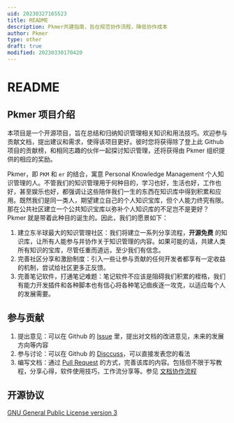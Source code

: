 ```yaml
---
uid: 20230327165523
title: README
description: Pkmer共建指南，旨在规范协作流程，降低协作成本
author: Pkmer
type: other
draft: true
modified: 20230330170420
---
```


# README

## Pkmer 项目介绍

本项目是一个开源项目，旨在总结和归纳知识管理相关知识和用法技巧。欢迎参与贡献文档，提出建议和需求，使得该项目更好。彼时您将获得除了登上此 Github 项目的贡献榜，和相同志趣的伙伴一起探讨知识管理，还将获得由 Pkmer 组织提供的相应的奖励。

Pkmer，即 `PKM` 和 `er` 的结合，寓意 Personal Knowledge Management 个人知识管理的人。不管我们的知识管理用于何种目的，学习也好，生活也好，工作也好，甚至娱乐也好，都强调让这些陪伴我们一生的东西在知识库中得到积累和应用。既然我们是同一类人，期望建立自己的个人知识宝库，但个人能力终究有限。那在公共社区建立一个公共知识宝库以弥补个人知识库的不足岂不是更好？Pkmer 就是带着此种目的诞生的。因此，我们的愿景如下：

1. 建立东半球最大的知识管理社区：我们将建立一系列分享流程，**开源免费** 的知识库，让所有人能参与并协作关于知识管理的内容。如果可能的话，共建人类所有知识的宝库，尽管任重而道远，至少我们有信念。
2. 完善社区分享和激励制度：引入一些让参与贡献的任何开发者都享有一定收益的机制，尝试给社区更多正反馈。
3. 完善笔记软件，打通笔记难题：笔记软件不应该是阻碍我们积累的桎梏，我们有能力开发插件和各种脚本也有信心将各种笔记痼疾逐一攻克，以适应每个人的发展需要。

## 参与贡献

1. 提出意见：可以在 Github 的 [Issue](https://github.com/PKM-er/Pkmer-Docs/issues) 里，提出对文档的改进意见，未来的发展方向等内容
2. 参与讨论：可以在 Github 的 [Disccuss](https://github.com/PKM-er/Pkmer-Docs/discussions)，可以直接发表您的看法
3. 编写文档：通过 [Pull Request](https://github.com/PKM-er/Pkmer-Docs/pulls) 的方式，完善该库的内容。包括但不限于写教程，分享心得，软件使用技巧，工作流分享等。参见 [文档协作流程](00-关于/协作者指南/协作者指南.md)

## 开源协议

[GNU General Public License version 3](https://opensource.org/license/gpl-3-0/)
